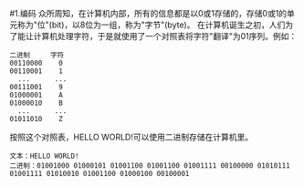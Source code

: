 #1.编码
  众所周知，在计算机内部，所有的信息都是以0或1存储的，存储0或1的单元称为"位"(bit)，以8位为一组，称为"字节"(byte)。
在计算机诞生之初，人们为了能让计算机处理字符，于是就使用了一个对照表将字符"翻译"为01序列。例如：

```
二进制     字符
00110000    0
00110001    1
  ...      ... 
00111001    9
01000001    A
01000010    B
  ...      ...
01011010    Z
```

按照这个对照表，HELLO WORLD!可以使用二进制存储在计算机里。

```
文本：HELLO WORLD!
二进制：01001000 01000101 01001100 01001100 01001111 00100000 01010111 01001111 01010010 01001100 01000100 00100001
```
